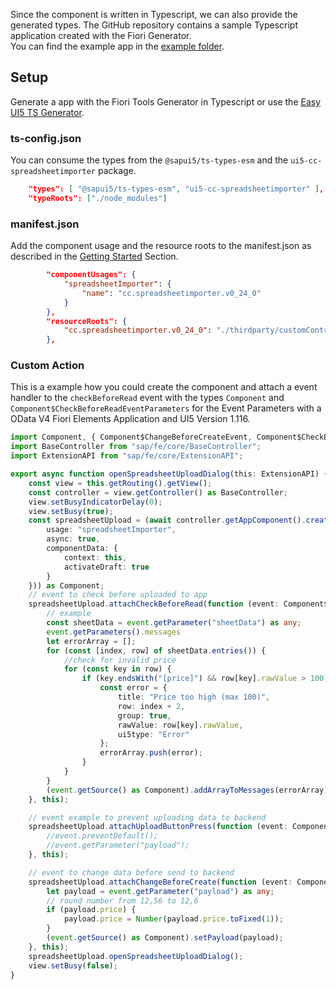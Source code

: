 Since the component is written in Typescript, we can also provide the generated types.
The GitHub repository contains a sample Typescript application created with the Fiori Generator.  
You can find the example app in the [example folder](https://github.com/marianfoo/ui5-cc-spreadsheetimporter/tree/main/examples/packages/ordersv4fets).

## Setup

Generate a app with the Fiori Tools Generator in Typescript or use the [Easy UI5 TS Generator](https://github.com/ui5-community/generator-ui5-ts-app).

### ts-config.json

You can consume the types from the `@sapui5/ts-types-esm` and the `ui5-cc-spreadsheetimporter` package.

```json
    "types": [ "@sapui5/ts-types-esm", "ui5-cc-spreadsheetimporter" ],
    "typeRoots": ["./node_modules"]
```

### manifest.json 

Add the component usage and the resource roots to the manifest.json as described in the [Getting Started](GettingStarted.md) Section.

```json
        "componentUsages": {
            "spreadsheetImporter": {
                "name": "cc.spreadsheetimporter.v0_24_0"
            }
        },
        "resourceRoots": {
            "cc.spreadsheetimporter.v0_24_0": "./thirdparty/customControl/spreadsheetImporter/v0_24_0"
        },
```
### Custom Action

This is a example how you could create the component and attach a event handler to the `checkBeforeRead` event with the types `Component` and `Component$CheckBeforeReadEventParameters` for the Event Parameters with a OData V4 Fiori Elements Application and UI5 Version 1.116.


```typescript
import Component, { Component$ChangeBeforeCreateEvent, Component$CheckBeforeReadEvent, Component$UploadButtonPressEvent } from "cc/spreadsheetimporter/v0_24_0/Component";
import BaseController from "sap/fe/core/BaseController";
import ExtensionAPI from "sap/fe/core/ExtensionAPI";

export async function openSpreadsheetUploadDialog(this: ExtensionAPI) {
	const view = this.getRouting().getView();
	const controller = view.getController() as BaseController;
	view.setBusyIndicatorDelay(0);
	view.setBusy(true);
	const spreadsheetUpload = (await controller.getAppComponent().createComponent({
		usage: "spreadsheetImporter",
		async: true,
		componentData: {
			context: this,
			activateDraft: true
		}
	})) as Component;
	// event to check before uploaded to app
	spreadsheetUpload.attachCheckBeforeRead(function (event: Component$CheckBeforeReadEvent) {
		// example
		const sheetData = event.getParameter("sheetData") as any;
		event.getParameters().messages
		let errorArray = [];
		for (const [index, row] of sheetData.entries()) {
			//check for invalid price
			for (const key in row) {
				if (key.endsWith("[price]") && row[key].rawValue > 100) {
					const error = {
						title: "Price too high (max 100)",
						row: index + 2,
						group: true,
						rawValue: row[key].rawValue,
						ui5type: "Error"
					};
					errorArray.push(error);
				}
			}
		}
		(event.getSource() as Component).addArrayToMessages(errorArray);
	}, this);

	// event example to prevent uploading data to backend
	spreadsheetUpload.attachUploadButtonPress(function (event: Component$UploadButtonPressEvent) {
		//event.preventDefault();
		//event.getParameter("payload");
	}, this);

	// event to change data before send to backend
	spreadsheetUpload.attachChangeBeforeCreate(function (event: Component$ChangeBeforeCreateEvent) {
		let payload = event.getParameter("payload") as any;
		// round number from 12,56 to 12,6
		if (payload.price) {
			payload.price = Number(payload.price.toFixed(1));
		}
		(event.getSource() as Component).setPayload(payload);
	}, this);
	spreadsheetUpload.openSpreadsheetUploadDialog();
	view.setBusy(false);
}
```